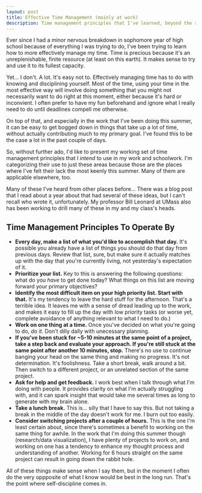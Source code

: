 ```yaml
---
layout: post
title: Effective Time Management (mainly at work)
description: Time management principles that I've learned, beyond the standard "make a schedule."
---
```


Ever since I had a minor nervous breakdown in sophomore year of high school because of everything I was trying to do, I've been trying to learn how to more effectively manage my time. Time is precious because it's an unreplenishable, finite resource (at least on this earth). It makes sense to try and use it to its fullest capacity.

Yet... I don't. A lot. It's easy not to. Effectively managing time has to do with knowing and disciplining yourself. Most of the time, using your time in the most effective way will involve doing something that you might not necessarily want to do right at this moment, either because it's hard or inconvient. I often prefer to have my fun beforehand and ignore what I really need to do until deadlines compell me otherwise. 

On top of that, and especially in the work that I've been doing this summer, it can be easy to get bogged down in things that take up a lot of time, without actually contributing much to my primary goal. I've found this to be the case a lot in the past couple of days.

So, without further ado, I'd like to present my working set of time management principles that I *intend* to use in my work and schoolwork. I'm categorizing their use to just these areas because those are the places where I've felt their lack the most keenly this summer. Many of them are applicable elsewhere, too. 

Many of these I've heard from other places before... There was a blog post that I read about a year about that had several of these ideas, but I can't recall who wrote it, unfortunately. My professor Bill Leonard at UMass also has been working to drill many of these in my and my class's heads.



## Time Management Principles To Operate By

- **Every day, make a list of what you'd like to accomplish that day.** It's possible you already have a list of things you should do that day from previous days. Review that list, sure, but make sure it actually matches up with the day that you're currently living, not yesterday's expectation of it.
- **Prioritize your list.** Key to this is answering the following questions: what do you *have* to get done today? What things on this list are moving forward your primary objectives?
- **Identify the most difficult item on your high priority list. Start with that.** It's my tendency to leave the hard stuff for the afternoon. That's a terrible idea. It leaves me with a sense of dread leading up to the work, and makes it easy to fill up the day with low priority tasks (or worse yet, complete avoidance of anything relevant to what I need to do.)
- **Work on one thing at a time.** Once you've decided on what you're going to do, *do it.* Don't dilly dally with unecessary planning.
- **If you've been stuck for ~5-10 minutes at the same point of a project, take a step back and evaluate your approach. If you're still stuck at the same point after another 10 minutes, stop.** There's no use to continue banging your head on the same thing and making no progress. It's not determination. It's foolishness. Take a short break, walk around a bit. Then switch to a different project, or an unrelated section of the same project.
- **Ask for help and get feedback.** I work best when I talk through what I'm doing with people. It provides clarity on what I'm actually struggling with, and it can spark insight that would take me several times as long to generate with my brain alone.
- **Take a lunch break.** This is... silly that I have to say this. But not taking a break in the middle of the day doesn't work for me. I burn out too easily.
- **Consider switching projects after a couple of hours.** This is the one I'm least certain about, since there's sometimes a benefit to working on the same thing for awhile. In the work that I'm doing this summer though (research/data visualization), I have plenty of projects to work on, and working on one has a tendency to enhance my thought process and understanding of another. Working for 6 hours straight on the same project can result in going down the rabbit hole.

All of these things make sense when I say them, but in the moment I often do the very oppposite of what I know would be best in the long run. That's the point where self-discipline comes in.
